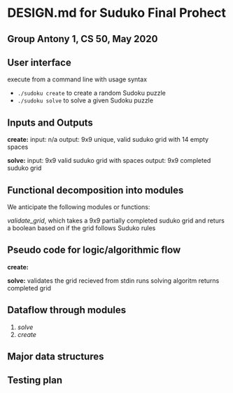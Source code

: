 # DESIGN.md for Suduko Final Prohect
## Group Antony 1, CS 50, May 2020

## User interface ##
execute from a command line with usage syntax
* `./sudoku create` to create a random Sudoku puzzle
* `./sudoku solve` to solve a given Sudoku puzzle


## Inputs and Outputs ##
**create:**
input: n/a
output: 9x9 unique, valid suduko grid with 14 empty spaces

**solve:**
input: 9x9 valid suduko grid with spaces
output: 9x9 completed suduko grid

## Functional decomposition into modules ##
We anticipate the following modules or functions:

*validate_grid*, which takes a 9x9 partially completed suduko grid and returs a boolean based on if the grid follows Suduko rules




## Pseudo code for logic/algorithmic flow ##
**create:** 

**solve:** 
validates the grid recieved from stdin
runs solving algoritm
returns completed grid



## Dataflow through modules ##

1. *solve* 
2. *create* 


## Major data structures ##

## Testing plan  ##
